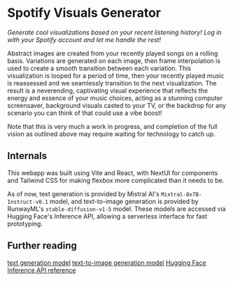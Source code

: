 # Spotify Visuals Generator

*Generate cool visualizations based on your recent listening history!*
*Log in with your Spotify account and let me handle the rest!*

Abstract images are created from your recently played songs on a rolling basis. Variations are generated on each image, then frame interpolation is used to create a smooth transition between each variation. This visualization is looped for a period of time, then your recently played music is reassessed and we seamlessly transition to the next visualization. The result is a neverending, captivating visual experience that reflects the energy and essence of your music choices, acting as a stunning computer screensaver, background visuals casted to your TV, or the backdrop for any scenario you can think of that could use a vibe boost!

Note that this is very much a work in progress, and completion of the full vision as outlined above may require waiting for technology to catch up.

## Internals

This webapp was built using Vite and React, with NextUI for components and Tailwind CSS for making flexbox more complicated than it needs to be.

As of now, text generation is provided by Mistral AI's `Mixtral-8x7B-Instruct-v0.1` model, and text-to-image generation is provided by RunwayML's `stable-diffusion-v1-5` model. These models are accessed via Hugging Face's Inference API, allowing a serverless interface for fast prototyping.

## Further reading

[text generation model](https://huggingface.co/mistralai/Mixtral-8x7B-Instruct-v0.1)
[text-to-image generation model](https://huggingface.co/runwayml/stable-diffusion-v1-5)
[Hugging Face Inference API reference](https://huggingface.co/docs/api-inference/index)